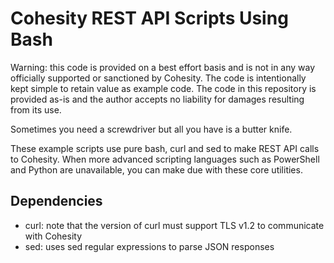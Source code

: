 # Cohesity REST API Scripts Using Bash

Warning: this code is provided on a best effort basis and is not in any way officially supported or sanctioned by Cohesity. The code is intentionally kept simple to retain value as example code. The code in this repository is provided as-is and the author accepts no liability for damages resulting from its use.

Sometimes you need a screwdriver but all you have is a butter knife.

These example scripts use pure bash, curl and sed to make REST API calls to Cohesity. When more advanced scripting languages such as PowerShell and Python are unavailable, you can make due with these core utilities.

## Dependencies

* curl: note that the version of curl must support TLS v1.2 to communicate with Cohesity
* sed: uses sed regular expressions to parse JSON responses
